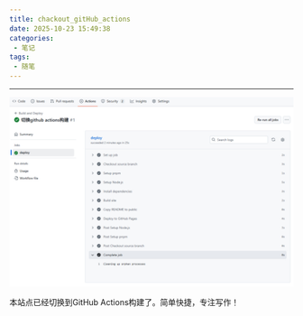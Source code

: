 ```yaml
---
title: chackout_gitHub_actions
date: 2025-10-23 15:49:38
categories:
 - 笔记
tags:
 - 随笔
---
```


-----------

![](/images/page_img//github_act/2025_10_23_15_43_16.jpg)

本站点已经切换到GitHub Actions构建了。简单快捷，专注写作！